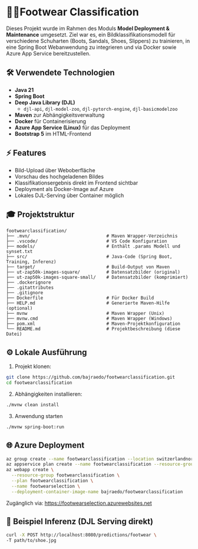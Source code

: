 # 👞👟Footwear Classification
Dieses Projekt wurde im Rahmen des Moduls **Model Deployment & Maintenance** umgesetzt. Ziel war es, ein Bildklassifikationsmodell für verschiedene Schuharten (Boots, Sandals, Shoes, Slippers) zu trainieren, in eine Spring Boot Webanwendung zu integrieren und via Docker sowie Azure App Service bereitzustellen.

## 🛠️ Verwendete Technologien
- **Java 21**
- **Spring Boot**
- **Deep Java Library (DJL)**
  - `djl-api`, `djl-model-zoo`, `djl-pytorch-engine`, `djl-basicmodelzoo`
- **Maven** zur Abhängigkeitsverwaltung
- **Docker** für Containerisierung
- **Azure App Service (Linux)** für das Deployment
- **Bootstrap 5** im HTML-Frontend


## ⚡ Features
- Bild-Upload über Weboberfläche
- Vorschau des hochgeladenen Bildes
- Klassifikationsergebnis direkt im Frontend sichtbar
- Deployment als Docker-Image auf Azure
- Lokales DJL-Serving über Container möglich

## 🎓 Projektstruktur
```text
footwearclassification/
├── .mvn/                             # Maven Wrapper-Verzeichnis
├── .vscode/                          # VS Code Konfiguration
├── models/                           # Enthält .params Modell und synset.txt
├── src/                              # Java-Code (Spring Boot, Training, Inferenz)
├── target/                           # Build-Output von Maven
├── ut-zap50k-images-square/          # Datensatzbilder (original)
├── ut-zap50k-images-square-small/    # Datensatzbilder (komprimiert)
├── .dockerignore
├── .gitattributes
├── .gitignore
├── Dockerfile                        # Für Docker Build
├── HELP.md                           # Generierte Maven-Hilfe (optional)
├── mvnw                              # Maven Wrapper (Unix)
├── mvnw.cmd                          # Maven Wrapper (Windows)
├── pom.xml                           # Maven-Projektkonfiguration
└── README.md                         # Projektbeschreibung (diese Datei)

```

## ⚙️ Lokale Ausführung
1. Projekt klonen:
```bash
git clone https://github.com/bajraedo/footwearclassification.git
cd footwearclassification
```

2. Abhängigkeiten installieren:
```bash
./mvnw clean install
```

3. Anwendung starten
```bash
./mvnw spring-boot:run
```

## 🌐 Azure Deployment
```bash
az group create --name footwearclassification --location switzerlandnorth
az appservice plan create --name footwearclassification --resource-group footwearclassification --sku F1 --is-linux
az webapp create \
  --resource-group footwearclassification \
  --plan footwearclassification \
  --name footwearselection \
  --deployment-container-image-name bajraedo/footwearclassification
```

Zugänglich via: https://footwearselection.azurewebsites.net

## 🔧 Beispiel Inferenz (DJL Serving direkt)
```bash
curl -X POST http://localhost:8080/predictions/footwear \
-T path/to/shoe.jpg
```
